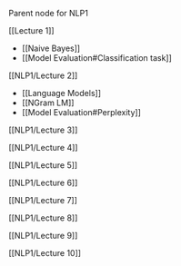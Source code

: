 
Parent node for NLP1

[[Lecture 1]]
- [[Naive Bayes]]
- [[Model Evaluation#Classification task]]

[[NLP1/Lecture 2]]
- [[Language Models]]
- [[NGram LM]]
- [[Model Evaluation#Perplexity]]


[[NLP1/Lecture 3]]

[[NLP1/Lecture 4]]

[[NLP1/Lecture 5]]

[[NLP1/Lecture 6]]

[[NLP1/Lecture 7]]

[[NLP1/Lecture 8]]

[[NLP1/Lecture 9]]

[[NLP1/Lecture 10]]